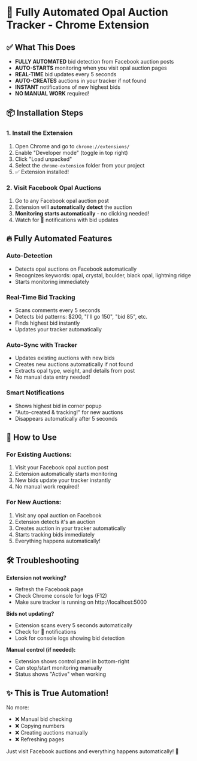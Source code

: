 # 🚀 Fully Automated Opal Auction Tracker - Chrome Extension

## ✅ What This Does
- **FULLY AUTOMATED** bid detection from Facebook auction posts
- **AUTO-STARTS** monitoring when you visit opal auction pages  
- **REAL-TIME** bid updates every 5 seconds
- **AUTO-CREATES** auctions in your tracker if not found
- **INSTANT** notifications of new highest bids
- **NO MANUAL WORK** required!

## 📦 Installation Steps

### 1. Install the Extension
1. Open Chrome and go to `chrome://extensions/`
2. Enable "Developer mode" (toggle in top right)
3. Click "Load unpacked" 
4. Select the `chrome-extension` folder from your project
5. ✅ Extension installed!

### 2. Visit Facebook Opal Auctions
1. Go to any Facebook opal auction post
2. Extension will **automatically detect** the auction
3. **Monitoring starts automatically** - no clicking needed!
4. Watch for 💎 notifications with bid updates

## 🔥 Fully Automated Features

### Auto-Detection
- Detects opal auctions on Facebook automatically
- Recognizes keywords: opal, crystal, boulder, black opal, lightning ridge
- Starts monitoring immediately

### Real-Time Bid Tracking  
- Scans comments every 5 seconds
- Detects bid patterns: $200, "I'll go 150", "bid 85", etc.
- Finds highest bid instantly
- Updates your tracker automatically

### Auto-Sync with Tracker
- Updates existing auctions with new bids
- Creates new auctions automatically if not found
- Extracts opal type, weight, and details from post
- No manual data entry needed!

### Smart Notifications
- Shows highest bid in corner popup
- "Auto-created & tracking!" for new auctions
- Disappears automatically after 5 seconds

## 🎯 How to Use

### For Existing Auctions:
1. Visit your Facebook opal auction post
2. Extension automatically starts monitoring
3. New bids update your tracker instantly
4. No manual work required!

### For New Auctions:
1. Visit any opal auction on Facebook
2. Extension detects it's an auction
3. Creates auction in your tracker automatically
4. Starts tracking bids immediately
5. Everything happens automatically!

## 🛠️ Troubleshooting

**Extension not working?**
- Refresh the Facebook page
- Check Chrome console for logs (F12)
- Make sure tracker is running on http://localhost:5000

**Bids not updating?**
- Extension scans every 5 seconds automatically
- Check for 💎 notifications
- Look for console logs showing bid detection

**Manual control (if needed):**
- Extension shows control panel in bottom-right
- Can stop/start monitoring manually
- Status shows "Active" when working

## ✨ This is True Automation!

No more:
- ❌ Manual bid checking
- ❌ Copying numbers
- ❌ Creating auctions manually  
- ❌ Refreshing pages

Just visit Facebook auctions and everything happens automatically! 🎉